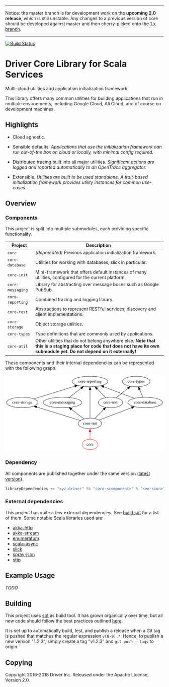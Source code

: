 ----

Notice: the master branch is for development work on the **upcoming
2.0 release**, which is still unstable. Any changes to a previous
version of core should be developed against master and then
cherry-picked onto the [1.x
branch](https://github.com/drivergroup/driver-core/tree/1.x).

----
[![Build Status](https://travis-ci.com/drivergroup/driver-core.svg?token=S4oyfBY3YoEdLmckujJx&branch=master)](https://travis-ci.com/drivergroup/driver-core)

# Driver Core Library for Scala Services

Multi-cloud utilities and application initialization framework.

This library offers many common utilities for building applications
that run in multiple environments, including Google Cloud, Ali Cloud,
and of course on development machines.

## Highlights

- Cloud agnostic.

- Sensible defaults. *Applications that use the initialization
  framework can run out-of-the box on cloud or locally, with minimal
  config required.*

- Distributed tracing built into all major utilities. *Significant
  actions are logged and reported automatically to an OpenTrace
  aggregator.*

- Extensible. *Utilities are built to be used standalone. A
  trait-based initialization framework provides utility instances for
  common use-cases.*

## Overview

### Components

This project is split into multiple submodules, each providing
specific functionality.

Project          | Description
-----------------|------------
`core`           | *(deprecated)* Previous application initialization framework.
`core-database`  | Utilities for working with databases, slick in particular.
`core-init`      | Mini-framework that offers default instances of many utilities, configured for the current platform.
`core-messaging` | Library for abstracting over message buses such as Google PubSub.
`core-reporting` | Combined tracing and logging library.
`core-rest`      | Abstractions to represent RESTful services, discovery and client implementations.
`core-storage`   | Object storage utilities.
`core-types`     | Type definitions that are commonly used by applications.
`core-util`      | Other utilities that do not belong anywhere else. **Note that this is a staging place for code that does not have its own submodule yet. Do not depend on it externally!**

These components and their internal dependencies can be represented
with the following graph.

![Inter-Component Dependencies](documentation/components.svg)

### Dependency

All components are published together under the same version ([latest
version](https://github.com/drivergroup/driver-core/releases)).
```sbt
libraryDependencies += "xyz.driver" %% "core-<component>" % "<version>"
```

### External dependencies

This project has quite a few external dependencies. See
[build.sbt](build.sbt) for a list of them. Some notable Scala
libraries used are:

- [akka-http](https://doc.akka.io/docs/akka-http/current/)
- [akka-stream](https://doc.akka.io/docs/akka/current/stream/)
- [enumeratum](https://github.com/lloydmeta/enumeratum#enumeratum------)
- [scala-async](https://github.com/scala/scala-async)
- [slick](http://slick.lightbend.com/)
- [spray-json](https://github.com/spray/spray-json)
- [sttp](https://github.com/softwaremill/sttp)

## Example Usage

*TODO*

## Building

This project uses [sbt](https://www.scala-sbt.org/) as build tool. It
has grown organically over time, but all new code should follow the
best practices outlined
[here](https://style.driver.engineering/scala.html).

It is set up to automatically build, test, and publish a release when
a Git tag is pushed that matches the regular expression
`v[0-9].*`. Hence, to publish a new version "1.2.3", simply create a
tag "v1.2.3" and `git push --tags` to origin.

## Copying
Copyright 2016-2018 Driver Inc. Released under the Apache License,
Version 2.0.
